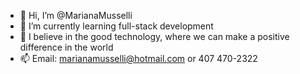 - 👋 Hi, I’m @MarianaMusselli
- 🌱 I’m currently learning full-stack development
- 💞️ I believe in the good technology, where we can make a positive difference in the world
- 📫 Email: marianamusselli@hotmail.com or 407 470-2322
